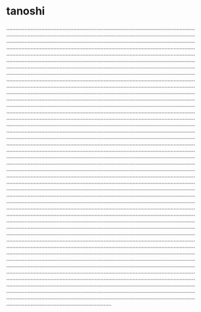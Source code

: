 # tanoshi
.........................................................................................................................................................................................................................................................................................................................................................................................................................................................................................................................................................................................................................................................................................................................................................................................................................................................................................................................................................................................................................................................................................................................................................................................................................................................................................................................................................................................................................................................................................................................................................................................................................................................................................................................................................................................................................................................................................................................................................................................................................................................................................................................................................................................................................................................................................................................................................................................................................................................................................................................................................................................................................................................................................................................................................................................................................................................................................................................................................................................................................................................................................................................................................................................................................................................................................................................................................................................................................................................................................................................................................................................................................................................................................................................................................................................................................................................................................................................................................................................................................................................................................................................................................................................................................................................................................................................................................................................................................................................................................................................................................................................................................................................................................................................................................................................................................................................................................................................................................................................................................................................................................................................................................................................................................................................................................................................................................................................................................................................................................................................................................................................................................